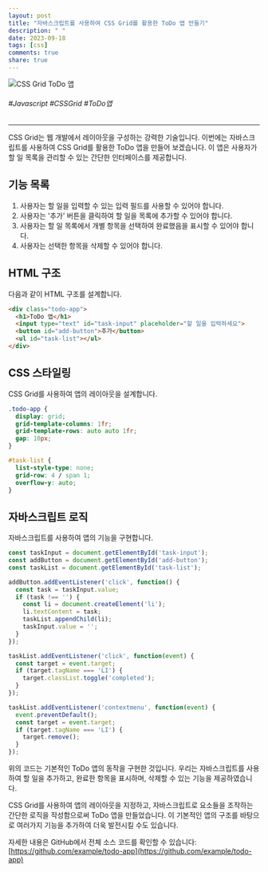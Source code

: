 ```yaml
---
layout: post
title: "자바스크립트를 사용하여 CSS Grid를 활용한 ToDo 앱 만들기"
description: " "
date: 2023-09-18
tags: [css]
comments: true
share: true
---
```


![CSS Grid ToDo 앱](https://example.com/images/todo-app.png)

###### #Javascript #CSSGrid #ToDo앱

---

CSS Grid는 웹 개발에서 레이아웃을 구성하는 강력한 기술입니다. 이번에는 자바스크립트를 사용하여 CSS Grid를 활용한 ToDo 앱을 만들어 보겠습니다. 이 앱은 사용자가 할 일 목록을 관리할 수 있는 간단한 인터페이스를 제공합니다.

## 기능 목록

1. 사용자는 할 일을 입력할 수 있는 입력 필드를 사용할 수 있어야 합니다.
2. 사용자는 '추가' 버튼을 클릭하여 할 일을 목록에 추가할 수 있어야 합니다.
3. 사용자는 할 일 목록에서 개별 항목을 선택하여 완료했음을 표시할 수 있어야 합니다.
4. 사용자는 선택한 항목을 삭제할 수 있어야 합니다.

## HTML 구조

다음과 같이 HTML 구조를 설계합니다.

```html
<div class="todo-app">
  <h1>ToDo 앱</h1>
  <input type="text" id="task-input" placeholder="할 일을 입력하세요">
  <button id="add-button">추가</button>
  <ul id="task-list"></ul>
</div>
```

## CSS 스타일링

CSS Grid를 사용하여 앱의 레이아웃을 설계합니다.

```css
.todo-app {
  display: grid;
  grid-template-columns: 1fr;
  grid-template-rows: auto auto 1fr;
  gap: 10px;
}

#task-list {
  list-style-type: none;
  grid-row: 4 / span 1;
  overflow-y: auto;
}
```

## 자바스크립트 로직

자바스크립트를 사용하여 앱의 기능을 구현합니다.

```javascript
const taskInput = document.getElementById('task-input');
const addButton = document.getElementById('add-button');
const taskList = document.getElementById('task-list');

addButton.addEventListener('click', function() {
  const task = taskInput.value;
  if (task !== '') {
    const li = document.createElement('li');
    li.textContent = task;
    taskList.appendChild(li);
    taskInput.value = '';
  }
});

taskList.addEventListener('click', function(event) {
  const target = event.target;
  if (target.tagName === 'LI') {
    target.classList.toggle('completed');
  }
});

taskList.addEventListener('contextmenu', function(event) {
  event.preventDefault();
  const target = event.target;
  if (target.tagName === 'LI') {
    target.remove();
  }
});
```

위의 코드는 기본적인 ToDo 앱의 동작을 구현한 것입니다. 우리는 자바스크립트를 사용하여 할 일을 추가하고, 완료한 항목을 표시하며, 삭제할 수 있는 기능을 제공하였습니다.

CSS Grid를 사용하여 앱의 레이아웃을 지정하고, 자바스크립트로 요소들을 조작하는 간단한 로직을 작성함으로써 ToDo 앱을 만들었습니다. 이 기본적인 앱의 구조를 바탕으로 여러가지 기능을 추가하여 더욱 발전시킬 수도 있습니다.

자세한 내용은 GitHub에서 전체 소스 코드를 확인할 수 있습니다: [https://github.com/example/todo-app](https://github.com/example/todo-app)